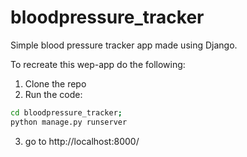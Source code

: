 # bloodpressure_tracker

Simple blood pressure tracker app made using Django. 

To recreate this wep-app do the following:

1. Clone the repo
2. Run the code:

``` bash
cd bloodpressure_tracker;
python manage.py runserver
```

3. go to http://localhost:8000/ 
